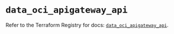 # `data_oci_apigateway_api`

Refer to the Terraform Registry for docs: [`data_oci_apigateway_api`](https://registry.terraform.io/providers/oracle/oci/6.18.0/docs/data-sources/apigateway_api).
